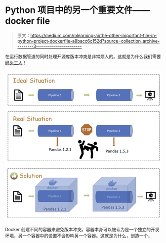 # Python 项目中的另一个重要文件——docker file

> 原文：<https://medium.com/mlearning-ai/the-other-important-file-in-python-project-dockerfile-a8bacc6c152d?source=collection_archive---------3----------------------->

在运行数据管道的同时处理开源库版本冲突是非常烦人的。这就是为什么我们需要[码头工人](https://www.docker.com/)！

![](img/4575a140bad7846cac874469e3bd876c.png)

Docker 创建不同的容器来避免版本冲突。容器本身可以被认为是一个独立的开发环境，另一个容器中的设置不会影响另一个容器。这就是为什么，创造一个…